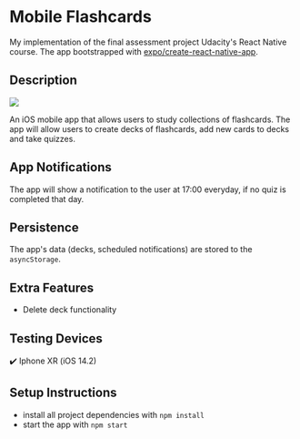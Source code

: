 # Mobile Flashcards

My implementation of the final assessment project Udacity's React Native course. The app bootstrapped with [expo/create-react-native-app](https://github.com/expo/create-react-native-app).

## Description

<img src="https://img.shields.io/badge/react_native%20-%2320232a.svg?&style=for-the-badge&logo=react&logoColor=%2361DAFB"/>

An iOS mobile app that allows users to study collections of flashcards. The app will allow users to create decks of flashcards, add new cards to decks and take quizzes.

## App Notifications

The app will show a notification to the user at 17:00 everyday, if no quiz is completed that day.

## Persistence

The app's data (decks, scheduled notifications) are stored to the `asyncStorage`.

## Extra Features

- Delete deck functionality

## Testing Devices

:heavy_check_mark: Iphone XR (iOS 14.2)

## Setup Instructions

- install all project dependencies with `npm install`
- start the app with `npm start`
